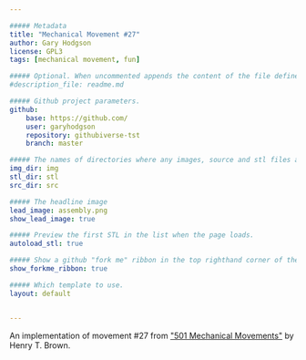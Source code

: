 ```yaml
---

##### Metadata
title: "Mechanical Movement #27"
author: Gary Hodgson
license: GPL3
tags: [mechanical movement, fun]

##### Optional. When uncommented appends the content of the file defined here to the project description.  Any text at the bottom of this file, after this yaml header, will be shown first.
#description_file: readme.md

##### Github project parameters.
github:
    base: https://github.com/
    user: garyhodgson
    repository: githubiverse-tst
    branch: master

##### The names of directories where any images, source and stl files associated with the project can be found.
img_dir: img
stl_dir: stl
src_dir: src

##### The headline image
lead_image: assembly.png
show_lead_image: true

##### Preview the first STL in the list when the page loads.
autoload_stl: true

##### Show a github "fork me" ribbon in the top righthand corner of the page.
show_forkme_ribbon: true

##### Which template to use.
layout: default


---
```



An implementation of movement \#27 from ["501 Mechanical Movements"](http://books.google.de/books/about/507_Mechanical_Movements.html?id=CSH5UgzD8oIC&redir_esc=y) by Henry T. Brown.
